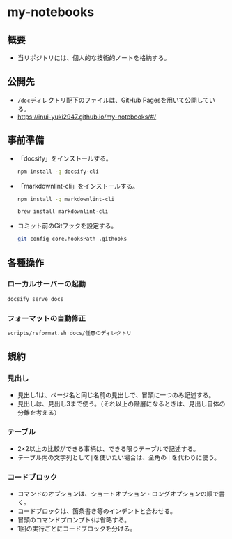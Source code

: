 # my-notebooks

## 概要

- 当リポジトリには、個人的な技術的ノートを格納する。

## 公開先

- `/doc`ディレクトリ配下のファイルは、GitHub Pagesを用いて公開している。
- https://inui-yuki2947.github.io/my-notebooks/#/

## 事前準備

- 「docsify」をインストールする。
  ```bash
  npm install -g docsify-cli
  ```

- 「markdownlint-cli」をインストールする。

  ```bash
  npm install -g markdownlint-cli
  ```

  ```bash
  brew install markdownlint-cli
  ```

- コミット前のGitフックを設定する。

  ```bash
  git config core.hooksPath .githooks
  ```

## 各種操作

### ローカルサーバーの起動

```bash
docsify serve docs
```

### フォーマットの自動修正

```bash
scripts/reformat.sh docs/任意のディレクトリ
```

## 規約

### 見出し

- 見出し1は、ページ名と同じ名前の見出しで、冒頭に一つのみ記述する。
- 見出しは、見出し3まで使う。（それ以上の階層になるときは、見出し自体の分離を考える）

### テーブル

- 2×2以上の比較ができる事柄は、できる限りテーブルで記述する。
- テーブル内の文字列として`|`を使いたい場合は、全角の`｜`を代わりに使う。

### コードブロック

- コマンドのオプションは、ショートオプション・ロングオプションの順で書く。
- コードブロックは、箇条書き等のインデントと合わせる。
- 冒頭のコマンドプロンプト`$`は省略する。
- 1回の実行ごとにコードブロックを分ける。

